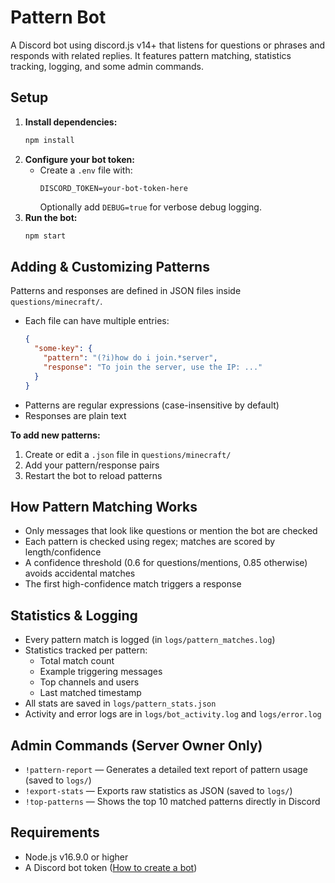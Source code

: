 # Pattern Bot

A Discord bot using discord.js v14+ that listens for questions or phrases and responds with related replies. It features pattern matching, statistics tracking, logging, and some admin commands.

## Setup

1. **Install dependencies:**
   ```bash
   npm install
   ```
2. **Configure your bot token:**
   - Create a `.env` file with:
     ```env
     DISCORD_TOKEN=your-bot-token-here
     ```
     Optionally add `DEBUG=true` for verbose debug logging.
3. **Run the bot:**
   ```bash
   npm start
   ```

## Adding & Customizing Patterns

Patterns and responses are defined in JSON files inside `questions/minecraft/`.

- Each file can have multiple entries:
  ```json
  {
    "some-key": {
      "pattern": "(?i)how do i join.*server",
      "response": "To join the server, use the IP: ..."
    }
  }
  ```
- Patterns are regular expressions (case-insensitive by default)
- Responses are plain text

**To add new patterns:**

1. Create or edit a `.json` file in `questions/minecraft/`
2. Add your pattern/response pairs
3. Restart the bot to reload patterns

## How Pattern Matching Works

- Only messages that look like questions or mention the bot are checked
- Each pattern is checked using regex; matches are scored by length/confidence
- A confidence threshold (0.6 for questions/mentions, 0.85 otherwise) avoids accidental matches
- The first high-confidence match triggers a response

## Statistics & Logging

- Every pattern match is logged (in `logs/pattern_matches.log`)
- Statistics tracked per pattern:
  - Total match count
  - Example triggering messages
  - Top channels and users
  - Last matched timestamp
- All stats are saved in `logs/pattern_stats.json`
- Activity and error logs are in `logs/bot_activity.log` and `logs/error.log`

## Admin Commands (Server Owner Only)

- `!pattern-report` — Generates a detailed text report of pattern usage (saved to `logs/`)
- `!export-stats` — Exports raw statistics as JSON (saved to `logs/`)
- `!top-patterns` — Shows the top 10 matched patterns directly in Discord

## Requirements

- Node.js v16.9.0 or higher
- A Discord bot token ([How to create a bot](https://discordjs.guide/preparations/setting-up-a-bot-application.html#creating-your-bot))
